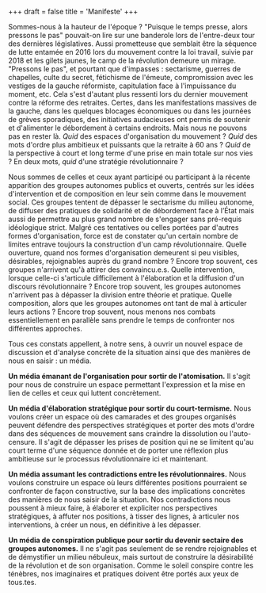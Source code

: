 +++
draft = false
title = 'Manifeste'
+++

Sommes-nous à la hauteur de l'époque ? "Puisque le temps presse, alors pressons le pas" pouvait-on lire sur une banderole lors de l'entre-deux tour des dernières législatives. Aussi prometteuse que semblait être la séquence de lutte entamée en 2016 lors du mouvement contre la loi travail, suivie par 2018 et les gilets jaunes, le camp de la révolution demeure un mirage. "Pressons le pas", et pourtant que d'impasses : sectarisme, guerres de chapelles, culte du secret, fétichisme de l'émeute, compromission avec les vestiges de la gauche réformiste, capitulation face à l'impuissance du moment, etc. Cela s'est d'autant plus ressenti lors du dernier mouvement contre la réforme des retraites. Certes, dans les manifestations massives de la gauche, dans les quelques blocages économiques ou dans les journées de grèves sporadiques, des initiatives audacieuses ont permis de soutenir et d'alimenter le débordement à certains endroits. Mais nous ne pouvons pas en rester là. *Quid* des espaces d'organisation du mouvement ? *Quid* des mots d'ordre plus ambitieux et puissants que la retraite à 60 ans ? *Quid* de la perspective à court et long terme d'une prise en main totale sur nos vies ? En deux mots, *quid* d'une stratégie révolutionnaire ?



Nous sommes de celles et ceux ayant participé ou participant à la récente apparition des groupes autonomes publics et ouverts, centrés sur les idées d'intervention et de composition en leur sein comme dans le mouvement social. Ces groupes tentent de dépasser le sectarisme du milieu autonome, de diffuser des pratiques de solidarité et de débordement face à l’État mais aussi de permettre au plus grand nombre de s'engager sans pré-requis idéologique strict. Malgré ces tentatives ou celles portées par d'autres formes d'organisation, force est de constater qu'un certain nombre de limites entrave toujours la construction d'un camp révolutionnaire. Quelle ouverture, quand nos formes d'organisation demeurent si peu visibles, désirables, rejoignables auprès du grand nombre ? Encore trop souvent, ces groupes n'arrivent qu'à attirer des convaincu.e.s. Quelle intervention, lorsque celle-ci s'articule difficilement à l'élaboration et la diffusion d'un discours révolutionnaire ? Encore trop souvent, les groupes autonomes n'arrivent pas à dépasser la division entre théorie et pratique. Quelle composition, alors que les groupes autonomes ont tant de mal à articuler leurs actions ? Encore trop souvent, nous menons nos combats essentiellement en parallèle sans prendre le temps de confronter nos différentes approches.



Tous ces constats appellent, à notre sens, à ouvrir un nouvel espace de discussion et d'analyse concrète de la situation ainsi que des manières de nous en saisir : un média.



**Un média émanant de l'organisation pour sortir de l'atomisation.** Il s'agit pour nous de construire un espace permettant l'expression et la mise en lien de celles et ceux qui luttent concrètement.

**Un média d'élaboration stratégique pour sortir du court-termisme.** Nous voulons créer un espace où des camarades et des groupes organisés peuvent défendre des perspectives stratégiques et porter des mots d'ordre dans des séquences de mouvement sans craindre la dissolution ou l'auto-censure. Il s'agit de dépasser les prises de position qui ne se limitent qu'au court terme d'une séquence donnée et de porter une réflexion plus ambitieuse sur le processus révolutionnaire ici et maintenant.

**Un média assumant les contradictions entre les révolutionnaires.** Nous voulons construire un espace où leurs différentes positions pourraient se confronter de façon constructive, sur la base des implications concrètes des manières de nous saisir de la situation. Nos contradictions nous poussent à mieux faire, à élaborer et expliciter nos perspectives stratégiques, à affuter nos positions, à tisser des lignes, à articuler nos interventions, à créer un nous, en définitive à les dépasser.

**Un média de conspiration publique pour sortir du devenir sectaire des groupes autonomes.** Il ne s'agit pas seulement de se rendre rejoignables et de démystifier un milieu nébuleux, mais surtout de construire la désirabilité de la révolution et de son organisation. Comme le soleil conspire contre les ténèbres, nos imaginaires et pratiques doivent être portés aux yeux de tous.tes.

